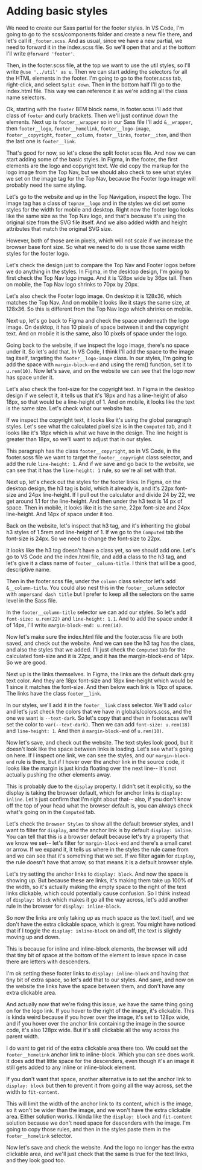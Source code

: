# Adding basic styles

We need to create our Sass partial for the footer styles. In VS Code, I'm going to go to the scss/components folder and create a new file there, and let's call it `_footer.scss`. And as usual, since we have a new partial, we need to forward it in the index.scss file. So we'll open that and at the bottom I'll write `@forward 'footer'`.

Then, in the footer.scss file, at the top we want to use the util styles, so I'll write `@use '../util' as u`. Then we can start adding the selectors for all the HTML elements in the footer. I'm going to go to the footer.scss tab, right-click, and select `Split down`. Then in the bottom half I'll go to the index.html file. This way we can reference it as we're adding all the class name selectors.

Ok, starting with the `footer` BEM block name, in footer.scss I'll add that class of `footer` and curly brackets. Then we'll just continue down the elements. Next up is `footer__wrapper` so in our Sass file I'll add `&__wrapper`, then `footer__logo`, `footer__homelink`, `footer__logo-image`, `footer__copyright`, `footer__column`, `footer__links`, `footer__item`, and then the last one is `footer__link`.

That's good for now, so let's close the split footer.scss file. And now we can start adding some of the basic styles. In Figma, in the footer, the first elements are the logo and copyright text. We did copy the markup for the logo image from the Top Nav, but we should also check to see what styles we set on the image tag for the Top Nav, because the Footer logo image will probably need the same styling.

Let's go to the website and up in the Top Navigation, inspect the logo. The image tag has a class of `topnav__logo` and in the styles we did set some styles for the width for mobile and desktop. Right now the footer logo looks like the same size as the Top Nav logo, and that's because it's using the original size from the SVG file itself. And we also added width and height attributes that match the original SVG size.

However, both of those are in pixels, which will not scale if we increase the browser base font size. So what we need to do is use those same width styles for the footer logo.

Let's check the design just to compare the Top Nav and Footer logos before we do anything in the styles. In Figma, in the desktop design, I'm going to first check the Top Nav logo image. And it is 128px wide by 36px tall. Then on mobile, the Top Nav logo shrinks to 70px by 20px.

Let's also check the Footer logo image. On desktop it is 128x36, which matches the Top Nav. And on mobile it looks like it stays the same size, at 128x36. So this is different from the Top Nav logo which shrinks on mobile.

Next up, let's go back to Figma and check the space underneath the logo image. On desktop, it has 10 pixels of space between it and the copyright text. And on mobile it is the same, also 10 pixels of space under the logo.

Going back to the website, if we inspect the logo image, there's no space under it. So let's add that. In VS Code, I think I'll add the space to the image tag itself, targeting the `footer__logo-image` class. In our styles, I'm going to add the space with `margin-block-end` and using the rem() function, set it to `u.rem(10)`. Now let's save, and on the website we can see that the logo now has space under it.

Let's also check the font-size for the copyright text. In Figma in the desktop design if we select it, it tells us that it's 18px and has a line-height of also 18px, so that would be a line-height of 1. And on mobile, it looks like the text is the same size. Let's check what our website has.

If we inspect the copyright text, it looks like it's using the global paragraph styles. Let's see what the calculated pixel size is in the `Computed` tab, and it looks like it's 18px which is what we have in the design. The line height is greater than 18px, so we'll want to adjust that in our styles.

This paragraph has the class `footer__copyright`, so in VS Code, in the footer.scss file we want to target the `footer__copyright` class selector, and add the rule `line-height: 1`. And if we save and go back to the website, we can see that it has the `line-height: 1` rule, so we're all set with that.

Next up, let's check out the styles for the footer links. In Figma, on the desktop design, the h3 tag is bold, which it already is, and it's 22px font-size and 24px line-height. If I pull out the calculator and divide 24 by 22, we get around 1.1 for the line-height. And then under the h3 text is 14 px of space. Then in mobile, it looks like it is the same, 22px font-size and 24px line-height. And 14px of space under it too.

Back on the website, let's inspect that h3 tag, and it's inheriting the global h3 styles of 1.5rem and line-height of 1. If we go to the `Computed` tab the font-size is 24px. So we need to change the font-size to 22px.

It looks like the h3 tag doesn't have a class yet, so we should add one. Let's go to VS Code and the index.html file, and add a class to the h3 tag, and let's give it a class name of `footer__column-title`. I think that will be a good, descriptive name.

Then in the footer.scss file, under the `column` class selector let's add `&__column-title`. You could also nest this in the `footer__column` selector with `ampersand dash title` but I prefer to keep all the selectors on the same level in the Sass file.

In the `footer__column-title` selector we can add our styles. So let's add `font-size: u.rem(22)` and `line-height: 1.1`. And to add the space under it of 14px, I'll write `margin-block-end: u.rem(14)`.

Now let's make sure the index.html file and the footer.scss file are both saved, and check out the website. And we can see the h3 tag has the class, and also the styles that we added. I'll just check the `Computed` tab for the calculated font-size and it is 22px, and it has the margin-block-end of 14px. So we are good.

Next up is the links themselves. In Figma, the links are the default dark gray text color. And they are 18px font-size and 18px line-height which would be 1 since it matches the font-size. And then below each link is 10px of space. The links have the class `footer__link`.

In our styles, we'll add it in the `footer__link` class selector. We'll add `color` and let's just check the colors that we have in globals/colors.scss, and the one we want is `--text-dark`. So let's copy that and then in footer.scss we'll set the color to `var(--text-dark)`. Then we can add `font-size: u.rem(18)` and `line-height: 1`. And then a `margin-block-end` of `u.rem(10)`.

Now let's save, and check out the website. The text styles look good, but it doesn't look like the space between links is loading. Let's see what's going on here. If I inspect one link, we can see the styles, and our `margin-block-end` rule is there, but if I hover over the anchor link in the source code, it looks like the margin is just kinda floating over the next line-- it's not actually pushing the other elements away.

This is probably due to the `display` property. I didn't set it explicitly, so the display is taking the browser default, which for anchor links is `display: inline`. Let's just confirm that I'm right about that-- also, if you don't know off the top of your head what the browser default is, you can always check what's going on in the `Computed` tab.

Let's check the `Browser Styles` to show all the default browser styles, and I want to filter for `display`, and the anchor link is by default `display: inline`. You can tell that this is a browser default because let's try a property that we know we set-- let's filter for `margin-block-end` and there's a small caret or arrow. If we expand it, it tells us where in the styles the rule came from and we can see that it's something that we set. If we filter again for `display`, the rule doesn't have that arrow, so that means it is a default browser style.

Let's try setting the anchor links to `display: block`. And now the space is showing up. But because these are links, it's making them take up 100% of the width, so it's actually making the empty space to the right of the text links clickable, which could potentially cause confusion. So I think instead of `display: block` which makes it go all the way across, let's add another rule in the browser for `display: inline-block`.

So now the links are only taking up as much space as the text itself, and we don't have the extra clickable space, which is great. You might have noticed that if I toggle the `display: inline-block` on and off, the text is slightly moving up and down.

This is because for inline and inline-block elements, the browser will add that tiny bit of space at the bottom of the element to leave space in case there are letters with descenders.

I'm ok setting these footer links to `display: inline-block` and having that tiny bit of extra space, so let's add that to our styles. And save, and now on the website the links have the space between them, and don't have any extra clickable area.

And actually now that we're fixing this issue, we have the same thing going on for the logo link. If you hover to the right of the image, it's clickable. This is kinda weird because if you hover over the image, it's set to 128px wide, and if you hover over the anchor link containing the image in the source code, it's also 128px wide. But it's still clickable all the way across the parent width.

I do want to get rid of the extra clickable area there too. We could set the `footer__homelink` anchor link to inline-block. Which you can see does work. It does add that little space for the descenders, even though it's an image it still gets added to any inline or inline-block element.

If you don't want that space, another alternative is to set the anchor link to `display: block` but then to prevent it from going all the way across, set the width to `fit-content`.

This will limit the width of the anchor link to its content, which is the image, so it won't be wider than the image, and we won't have the extra clickable area. Either solution works. I kinda like the `display: block` and `fit-content` solution because we don't need space for descenders with the image. I'm going to copy those rules, and then in the styles paste them in the `footer__homelink` selector.

Now let's save and check the website. And the logo no longer has the extra clickable area, and we'll just check that the same is true for the text links, and they look good too.
